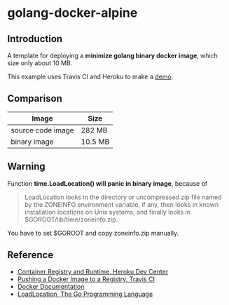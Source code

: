 # golang-docker-alpine

## Introduction

A template for deploying a **minimize golang binary docker image**, which size only about 10 MB.

This example uses Travis CI and Heroku to make a [demo](https://golang-docker-alpine.herokuapp.com/).

## Comparison

| Image             | Size    |
| ----------------- | ------- |
| source code image | 282 MB  |
| binary image      | 10.5 MB |

## Warning

Function **time.LoadLocation() will panic in binary image**, because of

> LoadLocation looks in the directory or uncompressed zip file named by the ZONEINFO environment variable, if any, then looks in known installation locations on Unix systems, and finally looks in $GOROOT/lib/time/zoneinfo.zip.

You have to set $GOROOT and copy zoneinfo.zip manually.

## Reference

* [Container Registry and Runtime, Heroku Dev Center](https://devcenter.heroku.com/articles/container-registry-and-runtime)
* [Pushing a Docker Image to a Registry, Travis CI](https://docs.travis-ci.com/user/docker/#Pushing-a-Docker-Image-to-a-Registry)
* [Docker Documentation](https://docs.docker.com/)
* [LoadLocation, The Go Programming Language](https://golang.org/pkg/time/#LoadLocation)